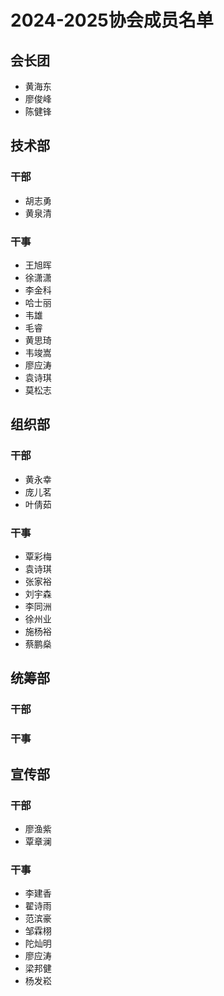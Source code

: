 # 2024-2025协会成员名单

## 会长团
- 黄海东
- 廖俊峰
- 陈健锋

## 技术部
### 干部
- 胡志勇
- 黄泉清

### 干事
- 王旭晖
- 徐潇潇
- 李金科
- 哈士丽
- 韦雄
- 毛睿
- 黄思琦
- 韦竣嵩
- 廖应涛
- 袁诗琪
- 莫松志

## 组织部
### 干部
- 黄永幸
- 庞儿茗
- 叶倩茹

### 干事
- 覃彩梅
- 袁诗琪
- 张家裕
- 刘宇森
- 李同洲
- 徐州业
- 施杨裕
- 蔡鹏燊

## 统筹部
### 干部


### 干事


## 宣传部
### 干部
- 廖渔紫
- 覃章澜

### 干事
- 李建香
- 翟诗雨
- 范滨豪
- 邹霖栩
- 陀灿明
- 廖应涛
- 梁邦健
- 杨发崧

